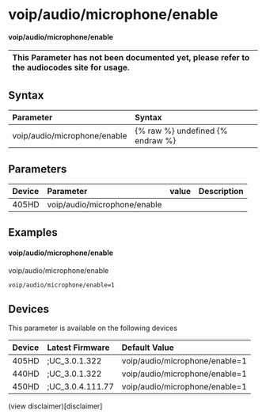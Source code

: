 ﻿---
description: voip/audio/microphone/enable
search:
    keywords: ['voip','audio','microphone','enable']
---

# voip/audio/microphone/enable

#### voip/audio/microphone/enable


| This Parameter has not been documented yet, please refer to the audiocodes site for usage.  |
| :--- |

## Syntax
| Parameter | Syntax |
| :--- | :--- |
|voip/audio/microphone/enable | {% raw %} undefined {% endraw %} |

## Parameters
|Device|Parameter|value|Description|
|:---|:---|:---|:---|
| 405HD | voip/audio/microphone/enable |  |  |

## Examples
#### voip/audio/microphone/enable

voip/audio/microphone/enable

```
voip/audio/microphone/enable=1
```

## Devices
This parameter is available on the following devices

| Device | Latest Firmware | Default Value |
|:---|:---|:---|
| 405HD | ;UC_3.0.1.322 | voip/audio/microphone/enable=1 
| 440HD | ;UC_3.0.1.322 | voip/audio/microphone/enable=1 
| 450HD | ;UC_3.0.4.111.77 | voip/audio/microphone/enable=1 

(view disclaimer)[disclaimer]
